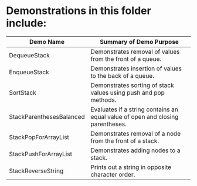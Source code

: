 # Demonstrations in this folder include:
  
| Demo Name | Summary of Demo Purpose |  
| ---------- | ---------- |  
| DequeueStack | Demonstrates removal of values from the front of a queue. |  
| EnqueueStack | Demonstrates insertion of values to the back of a queue. |  
| SortStack | Demonstrates sorting of stack values using push and pop methods. |  
| StackParenthesesBalanced | Evaluates if a string contains an equal value of open and closing parentheses. |  
| StackPopForArrayList | Demonstrates removal of a node from the front of a stack. |  
| StackPushForArrayList | Demonstrates adding nodes to a stack. |  
| StackReverseString | Prints out a string in opposite character order. |
